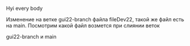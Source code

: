 Hyi every body
 
 Изменение на ветке gui22-branch файла fileDev22, такой же файл есть на main. Посмотрим какой файл возмется при слиянии веток 
  
  gui22-branch и main